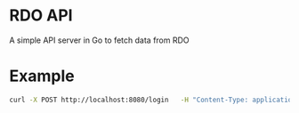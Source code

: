 # RDO API
A simple API server in Go to fetch data from RDO

# Example

```bash
curl -X POST http://localhost:8080/login   -H "Content-Type: application/json"   -d '{"appname":"rdo_publish_pipeline","password":"rodeo!"}'
```
